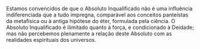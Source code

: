 ﻿Estamos convencidos de que o Absoluto Inqualificado não é uma influência indiferenciada que a tudo impregna, comparável aos conceitos panteístas da metafísica ou à antiga hipótese do éter, formulada pela ciência. O Absoluto Inqualificado é ilimitado quanto à força, e  condicionado à Deidade; mas não percebemos plenamente a relação deste Absoluto com as realidades espirituais dos universos.